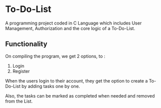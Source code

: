 # To-Do-List
A programming project coded in C Language which includes User Management, Authorization
and the core logic of a To-Do-List.

## Functionality
On compiling the program, we get 2 options, to :
1. Login
2. Register

When the users login to their account, they get the option to create a 
To-Do-List by adding tasks one by one.

Also, the tasks can be marked as completed when needed and removed
from the List.
